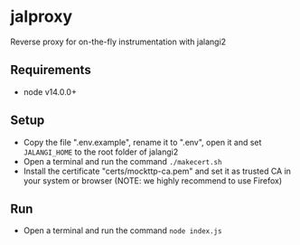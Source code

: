 # jalproxy

Reverse proxy for on-the-fly instrumentation with jalangi2

## Requirements

 - node v14.0.0+

## Setup

 - Copy the file ".env.example", rename it to ".env", open it and set `JALANGI_HOME` to the root folder of jalangi2
  - Open a terminal and run the command `./makecert.sh`
  - Install the certificate "certs/mockttp-ca.pem" and set it as trusted CA in your system or browser (NOTE: we highly recommend to use Firefox)

## Run

 - Open a terminal and run the command `node index.js`

